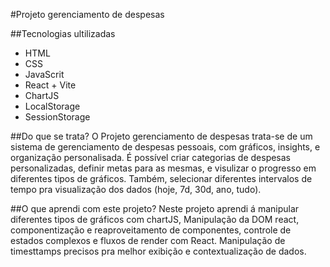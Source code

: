 #Projeto gerenciamento de despesas

##Tecnologias ultilizadas
- HTML
- CSS
- JavaScrit
- React + Vite
- ChartJS
- LocalStorage
- SessionStorage

##Do que se trata?
O Projeto gerenciamento de despesas trata-se de um sistema de gerenciamento de despesas pessoais, com gráficos, insights, e organização personalisada. É possível
criar categorias de despesas personalizadas, definir metas para as mesmas, e visulizar o progresso em diferentes tipos de gráficos. Também, selecionar diferentes
intervalos de tempo pra visualização dos dados (hoje, 7d, 30d, ano, tudo).

##O que aprendi com este projeto?
Neste projeto aprendi á manipular diferentes tipos de gráficos com chartJS, Manipulação da DOM react, componentização e reaproveitamento de componentes,
controle de estados complexos e fluxos de render com React. Manipulação de timesttamps precisos pra melhor exibição e contextualização de dados.
